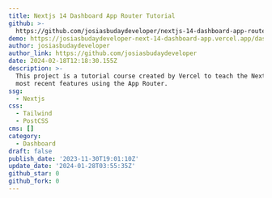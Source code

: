 ```yaml
---
title: Nextjs 14 Dashboard App Router Tutorial
github: >-
  https://github.com/josiasbudaydeveloper/nextjs-14-dashboard-app-router-tutorial
demo: https://josiasbudaydeveloper-next-14-dashboard-app.vercel.app/dashboard
author: josiasbudaydeveloper
author_link: https://github.com/josiasbudaydeveloper
date: 2024-02-18T12:18:30.155Z
description: >-
  This project is a tutorial course created by Vercel to teach the Next 14's
  most recent features using the App Router.
ssg:
  - Nextjs
css:
  - Tailwind
  - PostCSS
cms: []
category:
  - Dashboard
draft: false
publish_date: '2023-11-30T19:01:10Z'
update_date: '2024-01-28T03:55:35Z'
github_star: 0
github_fork: 0
---
```

